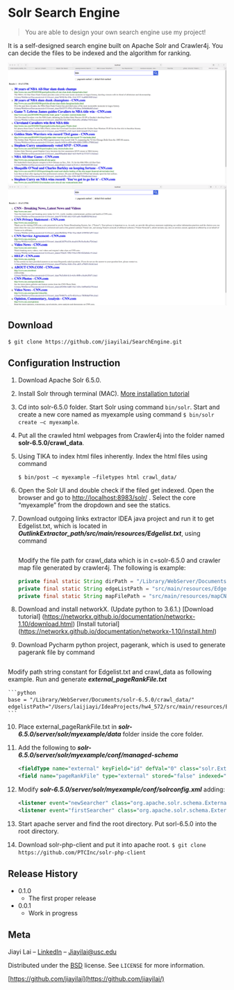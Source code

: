 # Solr Search Engine
> You are able to design your own search engine use my project!



It is a self-designed search engine built on Apache Solr and Crawler4j. You can decide the files to be indexed and the algorithm for ranking.

![](pictures/front_page.png)
![](pictures/pagerank.png)
## Download

```
$ git clone https://github.com/jiayilai/SearchEngine.git
```

## Configuration Instruction

1. Download Apache Solr 6.5.0.
2. Install Solr through terminal (MAC). 
	[More installation tutorial](http://lucene.apache.org/solr/quickstart.html)
3. Cd into solr-6.5.0 folder. Start Solr using command ```bin/solr```.
	Start and create a new core named as myexample using command ```$ bin/solr create –c myexample```.
4. Put all the crawled html webpages from Crawler4j into the folder named **solr-6.5.0/crawl_data**.
5. Using TIKA to index html files inherently. Index the html files using command
	```
	$ bin/post –c myexample –filetypes html crawl_data/
	```
6. Open the Solr UI and double check if the filed get indexed. Open the browser and go to <http://localhost:8983/solr/> . Select the core “myexample” from the dropdown and see the statics.
7. Download outgoing links extractor IDEA java project and run it to get Edgelist.txt, which is located in ***OutlinkExtractor_path/src/main/resources/Edgelist.txt***, using command
	```$ git clone https://github.com/jiayilai/OutlinkExtractor.git
	```
	Modify the file path for crawl_data which is in c=solr-6.5.0 and crawler map file generated by crawler4j. The following is example:

	```java
	private final static String dirPath = "/Library/WebServer/Documents/solr-6.5.0/crawl_data"; 
	private final static String edgeListPath = "src/main/resources/Edgelist.txt";
	private final static String mapFilePath = "src/main/resources/mapCNNDataFile.csv";
	```
8. Download and install networkX. (Update python to 3.6.1.)
   [Download tutorial] (https://networkx.github.io/documentation/networkx-1.10/download.html)
	[Install tutorial] (https://networkx.github.io/documentation/networkx-1.10/install.html)
9. Download Pycharm python project, pagerank, which is used to generate pagerank file by command
	```$ git clone https://github.com/jiayilai/pagerank.git
	```
Modify path string constant for Edgelist.txt and crawl_data as following example. Run and generate ***external_pageRankFile.txt***

	```python
	base = "/Library/WebServer/Documents/solr-6.5.0/crawl_data/"
	edgelistPath="/Users/laijiayi/IdeaProjects/hw4_572/src/main/resources/Edgelist.txt"
	```

10. Place external_pageRankFile.txt in ***solr-6.5.0/server/solr/myexample/data*** folder inside the core folder.

11. Add the following to ***solr-6.5.0/server/solr/myexample/conf/managed-schema***

	```xml
	<fieldType name="external" keyField="id" defVal="0" class="solr.ExternalFileField" valType="float"/>
	<field name="pageRankFile" type="external" stored="false" indexed="false"/>
	```
12. Modify ***solr-6.5.0/server/solr/myexample/conf/solrconfig.xml*** adding:
	
	```xml
	<listener event="newSearcher" class="org.apache.solr.schema.ExternalFileFieldReloader"/>
	<listener event="firstSearcher" class="org.apache.solr.schema.ExternalFileFieldReloader"/>
  	```
13. Start apache server and find the root directory. Put sorl-6.5.0 into the root directory.
14. Download solr-php-client and put it into apache root.
	```$ git clone https://github.com/PTCInc/solr-php-client```
	

## Release History

* 0.1.0
    * The first proper release
* 0.0.1
    * Work in progress

## Meta

Jiayi Lai – [LinkedIn](https://www.linkedin.com/in/jiayi-lai/) – Jiayilai@usc.edu

Distributed under the [BSD](https://choosealicense.com/licenses/bsd-2-clause/) license. See ``LICENSE`` for more information.

[https://github.com/jiayilai](https://github.com/jiayilai/)

